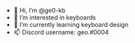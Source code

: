- 👋 Hi, I’m @ge0-kb
- 👀 I’m interested in keyboards
- 🌱 I’m currently learning keyboard design
- 📫 Discord username: geo.#0004

<!---
ge0-kb/ge0-kb is a ✨ special ✨ repository because its `README.md` (this file) appears on your GitHub profile.
You can click the Preview link to take a look at your changes.
--->
